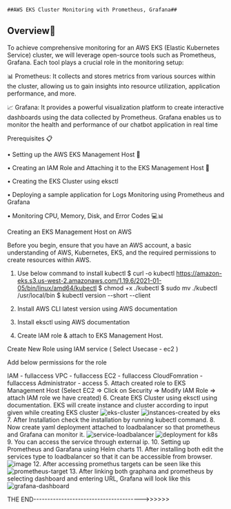                                                                             ##AWS EKS Cluster Monitoring with Prometheus, Grafana##
## Overview📝
To achieve comprehensive monitoring for an AWS EKS (Elastic Kubernetes Service) cluster, we will leverage open-source tools such as Prometheus, Grafana. Each tool plays a crucial role in the monitoring setup:

📊 Prometheus: It collects and stores metrics from various sources within the cluster, allowing us to gain insights into resource utilization, application performance, and more.

📈 Grafana: It provides a powerful visualization platform to create interactive dashboards using the data collected by Prometheus. Grafana enables us to monitor the health and performance of our chatbot application in real time

Prerequisites 📋

• Setting up the AWS EKS Management Host 🏢

• Creating an IAM Role and Attaching it to the EKS Management Host 🔐

• Creating the EKS Cluster using eksctl

• Deploying a sample application for Logs Monitoring using Prometheus and Grafana

• Monitoring CPU, Memory, Disk, and Error Codes 💻📊

Creating an EKS Management Host on AWS

Before you begin, ensure that you have an AWS account, a basic understanding of AWS, Kubernetes, EKS, and the required permissions to create resources within AWS.

1. Use below command to install kubectl
 $ curl -o kubectl https://amazon-eks.s3.us-west-2.amazonaws.com/1.19.6/2021-01-05/bin/linux/amd64/kubectl
 $ chmod +x ./kubectl
 $ sudo mv ./kubectl /usr/local/bin
 $ kubectl version --short --client

2. Install AWS CLI latest version using AWS documentation
3. Install eksctl using AWS documentation
4. Create IAM role & attach to EKS Management Host.

  Create New Role using IAM service ( Select Usecase - ec2 )

  Add below permissions for the role

 IAM - fullaccess
 VPC - fullaccess
 EC2 - fullaccess
 CloudFomration - fullaccess
  Administrator - access
5. Attach created role to EKS Management Host (Select EC2 => Click on Security => Modify IAM Role => attach IAM role we have created)
6. Create EKS Cluster using eksctl using documentation.
  EKS will create instance and cluster according to input given while creating EKS cluster
  ![eks-cluster](https://github.com/hijackhim/K8s-Prometheus-Grafana-monitoring/assets/105789918/c4ab9c97-e95a-4530-8d10-b00f8b5191a3)
  ![instances-created by eks](https://github.com/hijackhim/K8s-Prometheus-Grafana-monitoring/assets/105789918/86e7fb25-72ab-4f27-ab3e-9ad9e664516a)
7. After Installation check the installation by running kubectl command.
8. Now create yaml deployment attached to loadbalancer so that prometheus and Grafana can monitor it.
![service-loadbalancer](https://github.com/hijackhim/K8s-Prometheus-Grafana-monitoring/assets/105789918/5c1c7cc7-317f-4109-8c81-247194f3f4f0)
![deployment for k8s](https://github.com/hijackhim/K8s-Prometheus-Grafana-monitoring/assets/105789918/e815f3aa-8845-4064-bb80-9b911a2530d5)
9. You can access the service through external ip.
10. Setting up Prometheus and Garafana using Helm charts
11. After installing both edit the services type to loadbalancer so that it can be accessible from browser.
![image](https://github.com/hijackhim/K8s-Prometheus-Grafana-monitoring/assets/105789918/92d67a10-853c-4a4a-b874-def2120d70a4)
12. After accessing promethus targets can be seen like this
![prometheus-target](https://github.com/hijackhim/K8s-Prometheus-Grafana-monitoring/assets/105789918/a3a9c254-91b9-4bcd-bf90-f1f619115ea5)
13. After linking both graphana and prometheus by selecting dashboard and entering URL, Grafana will look like this
![grafana-dashboard](https://github.com/hijackhim/K8s-Prometheus-Grafana-monitoring/assets/105789918/93356dfe-e4b1-46f6-b1a7-7d61dbdbac4a)


THE END--------------------------------------->>>>>>

